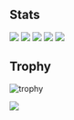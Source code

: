 ## Stats
![](http://github-profile-summary-cards.vercel.app/api/cards/profile-details?username=kaneda05&theme=gruvbox)
![](http://github-profile-summary-cards.vercel.app/api/cards/repos-per-language?username=kaneda05&theme=gruvbox)
![](http://github-profile-summary-cards.vercel.app/api/cards/most-commit-language?username=kaneda05&theme=gruvbox)
![](http://github-profile-summary-cards.vercel.app/api/cards/stats?username=kaneda05&theme=gruvbox)
![](http://github-profile-summary-cards.vercel.app/api/cards/productive-time?username=kaneda05&theme=gruvbox&utcOffset=9)

## Trophy
![trophy](https://github-profile-trophy.vercel.app/?username=kaneda05&theme=gruvbox)

[![](https://github-readme-streak-stats.herokuapp.com/?user=kaneda05&theme=gruvbox)](https://github-readme-streak-stats.herokuapp.com/?user=kaneda05&theme=gruvbox)



